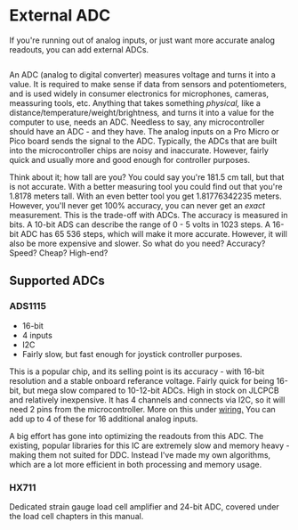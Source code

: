 # External ADC

If you're running out of analog inputs, or just want more accurate analog readouts, you can add external ADCs.&#x20;

<figure><img src="../../.gitbook/assets/image (84).png" alt=""><figcaption></figcaption></figure>

An ADC (analog to digital converter) measures voltage and turns it into a value. It is required to make sense if data from sensors and potentiometers, and is used widely in consumer electronics for microphones, cameras, meassuring tools, etc. Anything that takes something _physical,_ like a distance/temperature/weight/brightnes&#x73;_,_ and turns it into a value for the computer to use, needs an ADC. Needless to say, any microcontroller should have an ADC - and they have. The analog inputs on a Pro Micro or Pico board sends the signal to the ADC. Typically, the ADCs that are built into the microcontroller chips are noisy and inaccurate. However, fairly quick and usually more and good enough for controller purposes.&#x20;

Think about it; how tall are you? You could say you're 181.5 cm tall, but that is not accurate. With a better measuring tool you could find out that you're 1.8178 meters tall. With an even better tool you get 1.81776342235 meters. However, you'll never get 100% accuracy, you can never get an _exact_ measurement. This is the trade-off with ADCs. The accuracy is measured in bits. A 10-bit ADS can describe the range of 0 - 5 volts in 1023 steps. A 16-bit ADC has 65 536 steps, which will make it more accurate. However, it will also be more expensive and slower. So what do you need? Accuracy? Speed? Cheap? High-end?&#x20;

## Supported ADCs

### ADS1115

* 16-bit
* 4 inputs
* I2C
* Fairly slow, but fast enough for joystick controller purposes.

This is a popular chip, and its selling point is its accuracy - with 16-bit resolution and a stable onboard referance voltage. Fairly quick for being 16-bit, but mega slow compared to 10-12-bit ADCs. High in stock on JLCPCB and relatively inexpensive. It has 4 channels and connects via I2C, so it will need 2 pins from the microcontroller. More on this under [wiring.](../../2.-wiring/analog/external-adc.md) You can add up to 4 of these for 16 additional analog inputs.

A big effort has gone into optimizing the readouts from this ADC. The existing, popular libraries for this IC are extremely slow and memory heavy - making them not suited for DDC. Instead I've made my own algorithms, which are a lot more efficient in both processing and memory usage.&#x20;

### HX711

Dedicated strain gauge load cell amplifier and 24-bit ADC, covered under the load cell chapters in this manual.&#x20;





